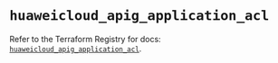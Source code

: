 # `huaweicloud_apig_application_acl`

Refer to the Terraform Registry for docs: [`huaweicloud_apig_application_acl`](https://registry.terraform.io/providers/huaweicloud/huaweicloud/1.71.1/docs/resources/apig_application_acl).

